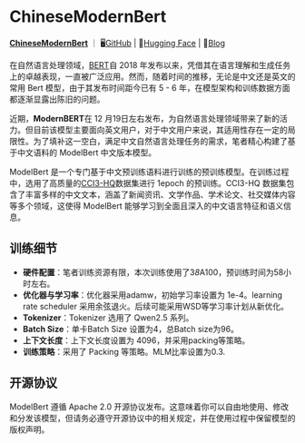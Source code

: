 # ChineseModernBert
<p>
<a href=""><b>ChineseModernBert</b></a>&nbsp｜&nbsp🖥️<a href="https://github.com/enze5088/ChineseModernBert">GitHub</a>&nbsp|&nbsp🤗<a href="https://huggingface.co/TurboPascal/ChineseModernBert">Hugging Face</a>&nbsp|&nbsp📑<a href="https://zhuanlan.zhihu.com/p/26774266896">Blog</a>&nbsp 
<br>

在自然语言处理领域，[BERT](https://huggingface.co/papers/1810.04805)自 2018 年发布以来，凭借其在语言理解和生成任务上的卓越表现，一直被广泛应用。然而，随着时间的推移，无论是中文还是英文的常用 Bert 模型，由于其发布时间距今已有 5 - 6 年，在模型架构和训练数据方面都逐渐显露出陈旧的问题。

近期，**ModernBERT**在 12 月19日左右发布，为自然语言处理领域带来了新的活力。但目前该模型主要面向英文用户，对于中文用户来说，其适用性存在一定的局限性。为了填补这一空白，满足中文自然语言处理任务的需求，笔者精心构建了基于中文语料的 ModelBert 中文版本模型。

ModelBert 是一个专门基于中文预训练语料进行训练的预训练模型。在训练过程中，选用了高质量的[C](https://huggingface.co/datasets/BAAI/CCI3-HQ)[CI3-](https://huggingface.co/datasets/BAAI/CCI3-HQ)[HQ](https://huggingface.co/datasets/BAAI/CCI3-HQ)数据集进行 1epoch 的预训练。CCI3-HQ 数据集包含了丰富多样的中文文本，涵盖了新闻资讯、文学作品、学术论文、社交媒体内容等多个领域，这使得 ModelBert 能够学习到全面且深入的中文语言特征和语义信息。


## 训练细节

- **硬件配置**：笔者训练资源有限，本次训练使用了3*8*A100，预训练时间为58小时左右。
- **优化器与学习率**：优化器采用adamw，初始学习率设置为 1e-4。learning rate scheduler 采用余弦退火。后续可能采用WSD等学习率计划从新优化。
- **Tokenizer**：Tokenizer 选用了 Qwen2.5 系列。
- **Batch Size**：单卡Batch Size 设置为4，总Batch size为96。
- **上下文长度**：上下文长度设置为 4096，并采用packing等策略。
- **训练策略**：采用了 Packing 等策略。MLM比率设置为0.3.


## 开源协议

ModelBert 遵循 Apache 2.0 开源协议发布。这意味着你可以自由地使用、修改和分发该模型，但请务必遵守开源协议中的相关规定，并在使用过程中保留模型的版权声明。
